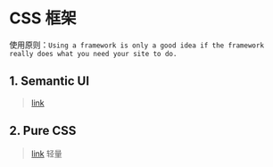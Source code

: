 # CSS 框架

使用原则：`Using a framework is only a good idea if the framework really does what you need your site to do.`

## 1. Semantic UI
> [link](https://semantic-ui.com/)

## 2. Pure CSS
> [link](https://purecss.io/)
轻量
